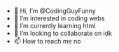 - 👋 Hi, I’m @CodingGuyFunny
- 👀 I’m interested in coding webs
- 🌱 I’m currently learning html
- 💞️ I’m looking to collaborate on idk
- 📫 How to reach me no

<!---
CodingGuyFunny/CodingGuyFunny is a ✨ special ✨ repository because its `README.md` (this file) appears on your GitHub profile.
You can click the Preview link to take a look at your changes.
--->
